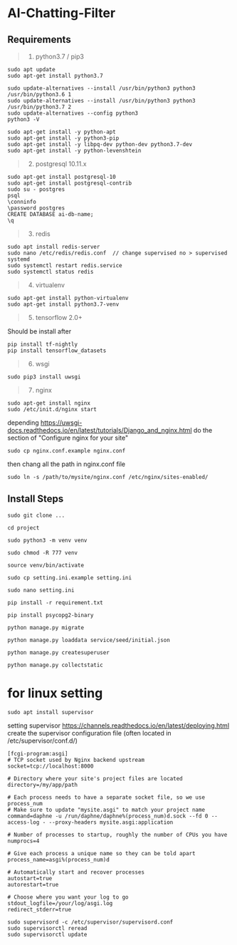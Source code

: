 # AI-Chatting-Filter

## Requirements

> 1. python3.7 / pip3
```shell
sudo apt update
sudo apt-get install python3.7

sudo update-alternatives --install /usr/bin/python3 python3 /usr/bin/python3.6 1
sudo update-alternatives --install /usr/bin/python3 python3 /usr/bin/python3.7 2
sudo update-alternatives --config python3
python3 -V

sudo apt-get install -y python-apt
sudo apt-get install -y python3-pip
sudo apt-get install -y libpq-dev python-dev python3.7-dev
sudo apt-get install -y python-levenshtein
```

> 2. postgresql 10.11.x
```shell
sudo apt-get install postgresql-10
sudo apt-get install postgresql-contrib
sudo su - postgres
psql
\conninfo
\password postgres
CREATE DATABASE ai-db-name;
\q

```

> 3. redis
```shell
sudo apt install redis-server
sudo nano /etc/redis/redis.conf  // change supervised no > supervised systemd
sudo systemctl restart redis.service
sudo systemctl status redis
```

> 4. virtualenv
```shell
sudo apt-get install python-virtualenv
sudo apt-get install python3.7-venv
```

> 5. tensorflow 2.0+

Should be install after

```shell
pip install tf-nightly
pip install tensorflow_datasets

```

> 6. wsgi
```shell
sudo pip3 install uwsgi

```

> 7. nginx
```shell
sudo apt-get install nginx
sudo /etc/init.d/nginx start

```
depending <https://uwsgi-docs.readthedocs.io/en/latest/tutorials/Django_and_nginx.html> do the section of "Configure nginx for your site"

```shell
sudo cp nginx.conf.example nginx.conf
```
then chang all the path in nginx.conf file

```shell
sudo ln -s /path/to/mysite/nginx.conf /etc/nginx/sites-enabled/
```


## Install Steps

```shell
sudo git clone ...

cd project

sudo python3 -m venv venv

sudo chmod -R 777 venv

source venv/bin/activate

sudo cp setting.ini.example setting.ini

sudo nano setting.ini

pip install -r requirement.txt

pip install psycopg2-binary

python manage.py migrate

python manage.py loaddata service/seed/initial.json

python manage.py createsuperuser

python manage.py collectstatic

```

# for linux setting
```shell
sudo apt install supervisor
```
setting supervisor <https://channels.readthedocs.io/en/latest/deploying.html>
create the supervisor configuration file (often located in /etc/supervisor/conf.d/)

```file
[fcgi-program:asgi]
# TCP socket used by Nginx backend upstream
socket=tcp://localhost:8000

# Directory where your site's project files are located
directory=/my/app/path

# Each process needs to have a separate socket file, so we use process_num
# Make sure to update "mysite.asgi" to match your project name
command=daphne -u /run/daphne/daphne%(process_num)d.sock --fd 0 --access-log - --proxy-headers mysite.asgi:application

# Number of processes to startup, roughly the number of CPUs you have
numprocs=4

# Give each process a unique name so they can be told apart
process_name=asgi%(process_num)d

# Automatically start and recover processes
autostart=true
autorestart=true

# Choose where you want your log to go
stdout_logfile=/your/log/asgi.log
redirect_stderr=true
```

```shell
sudo supervisord -c /etc/supervisor/supervisord.conf
sudo supervisorctl reread
sudo supervisorctl update
```

